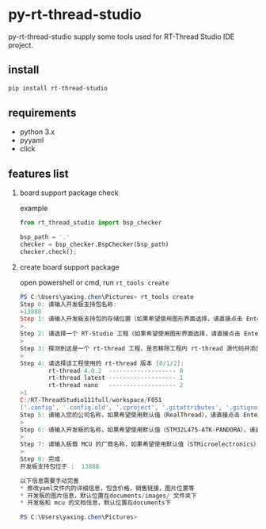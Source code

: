 # py-rt-thread-studio

py-rt-thread-studio supply some tools used for  RT-Thread Studio IDE project.



## install

```python
pip install rt-thread-studio
```

## requirements

+ python 3.x
+ pyyaml
+ click

## features list

1. board support package check

   example

   ```python
   from rt_thread_studio import bsp_checker
   
   bsp_path = '.'
   checker = bsp_checker.BspChecker(bsp_path)
   checker.check();
   ```
2. create board support package

    open powershell or cmd, run `rt_tools create`
    ```powershell
    PS C:\Users\yaxing.chen\Pictures> rt_tools create
    Step 0: 请输入开发板支持包名称:
    >13888
    Step 1: 请输入开发板支持包的存储位置（如果希望使用图形界面选择，请直接点击 Enter 键）
    >.
    Step 2: 请选择一个 RT-Studio 工程（如果希望使用图形界面选择，请直接点击 Enter 键）
    >
    Step 3: 探测到这是一个 rt-thread 工程，是否移除工程内 rt-thread 源代码并添加对 rt-thread 源代码依赖信息 ? [Y/n]
    >
    Step 4: 请选择该工程使用的 rt-thread 版本 [0/1/2]:
            rt-thread 4.0.2  ------------------- 0
            rt-thread latest ------------------- 1
            rt-thread nano   ------------------- 2
    >1
    C:/RT-ThreadStudio111full/workspace/F051
    ['.config', '.config.old', '.cproject', '.gitattributes', '.gitignore', '.project', '.sconsign.dblite', '.settings', 'applications', 'build', 'cconfig.h', 'Debug', 'debug.log', 'drivers', 'Kconfig', 'libraries', 'linkscripts', 'makefile.targets', 'rtconfig.h', 'rtconfig.py', 'rtconfig.pyc', 'rtconfig_preinc.h', 'SConscript', 'SConstruct']
    Step 5: 请输入您的公司名称，如果希望使用默认值（RealThread），请直接点击 Enter 键。
    >
    Step 6: 请输入开发板的名称，如果希望使用默认值（STM32L475-ATK-PANDORA），请直接点击 Enter 键。
    >
    Step 7: 请输入板载 MCU 的厂商名称，如果希望使用默认值（STMicroelectronics），请直接点击 Enter 键。
    >
    Step 8: 完成.
    开发板支持包位于 :  13888
    
    以下信息需要手动完善
    * 修改yaml文件内的详细信息，包含价格，销售链接，图片位置等
    * 开发板的图片信息，默认位置在documents/images/ 文件夹下
    * 开发板和 mcu 的文档信息，默认位置在documents下
    
    PS C:\Users\yaxing.chen\Pictures>
```

   

